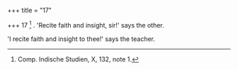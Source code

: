 +++
title = "17"

+++
17 [^7] . 'Recite faith and insight, sir!' says the other.


[^7]:  Comp. Indische Studien, X, 132, note 1.

'I recite faith and insight to thee!' says the teacher.
